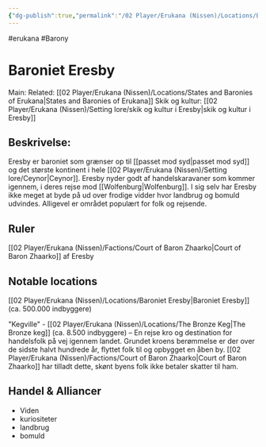 ```yaml
---
{"dg-publish":true,"permalink":"/02 Player/Erukana (Nissen)/Locations/Baroniet Eresby/","tags":["Locationsvisited"]}
---
```


#erukana #Barony 

# Baroniet Eresby
Main:
Related: [[02 Player/Erukana (Nissen)/Locations/States and Baronies of Erukana\|States and Baronies of Erukana]]
Skik og kultur: [[02 Player/Erukana (Nissen)/Setting lore/skik og kultur i Eresby\|skik og kultur i Eresby]]

## Beskrivelse:
Eresby er baroniet som grænser op til [[passet mod syd\|passet mod syd]] og det største kontinent i hele [[02 Player/Erukana (Nissen)/Setting lore/Ceynor\|Ceynor]]. Eresby nyder godt af handelskaravaner som kommer igennem, i deres rejse mod [[Wolfenburg\|Wolfenburg]]. I sig selv har Eresby ikke meget at byde på ud over frodige vidder hvor landbrug og bomuld udvindes. 
Alligevel er området populært for folk og rejsende. 

## Ruler
[[02 Player/Erukana (Nissen)/Factions/Court of Baron Zhaarko\|Court of Baron Zhaarko]] af Eresby

## Notable locations

[[02 Player/Erukana (Nissen)/Locations/Baroniet Eresby\|Baroniet Eresby]] (ca. 500.000 indbyggere)

"Kegville" - [[02 Player/Erukana (Nissen)/Locations/The Bronze Keg\|The Bronze keg]] (ca. 8.500 indbyggere) – En rejse kro og destination for handelsfolk på vej igennem landet. 
Grundet kroens berømmelse er der over de sidste halvt hundrede år, flyttet folk til og opbygget en åben by. [[02 Player/Erukana (Nissen)/Factions/Court of Baron Zhaarko\|Court of Baron Zhaarko]] har tilladt dette, skønt byens folk ikke betaler skatter til ham.

## Handel & Alliancer 
- Viden
- kuriositeter
- landbrug
- bomuld 


